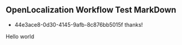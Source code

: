 ## OpenLocalization Workflow Test MarkDown
* 44e3ace8-0d30-4145-9afb-8c876bb5015f 
thanks!

Hello world